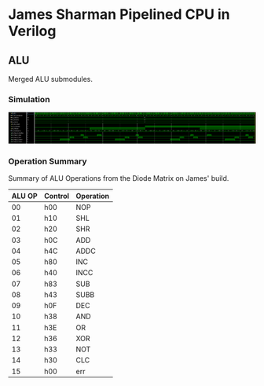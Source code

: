 # James Sharman Pipelined CPU in Verilog
## ALU
Merged ALU submodules.

### Simulation

![Simulation Waveform](https://raw.githubusercontent.com/m1geo/JamesSharmanPipelinedCPU/main/Verilog/ALU/ALU_sim.png "Simulation Waveform")

### Operation Summary
Summary of ALU Operations from the Diode Matrix on James' build.

| ALU OP | Control | Operation |
|--------|---------|-----------|
| 00     | h00     | NOP       |
| 01     | h10     | SHL       |
| 02     | h20     | SHR       |
| 03     | h0C     | ADD       |
| 04     | h4C     | ADDC      |
| 05     | h80     | INC       |
| 06     | h40     | INCC      |
| 07     | h83     | SUB       |
| 08     | h43     | SUBB      |
| 09     | h0F     | DEC       |
| 10     | h38     | AND       |
| 11     | h3E     | OR        |
| 12     | h36     | XOR       |
| 13     | h33     | NOT       |
| 14     | h30     | CLC       |
| 15     | h00     | err       |
